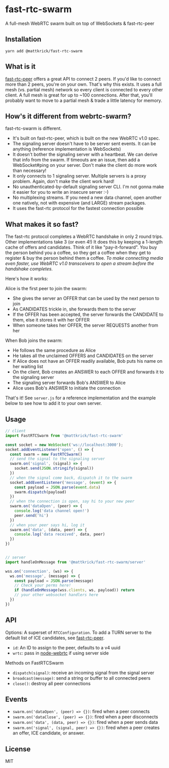 # fast-rtc-swarm

A full-mesh WebRTC swarm built on top of WebSockets & fast-rtc-peer

## Installation

`yarn add @mattkrick/fast-rtc-swarm`

## What is it

[fast-rtc-peer](https://github.com/mattkrick/fast-rtc-peer) offers a great API to connect 2 peers.
If you'd like to connect more than 2 peers, you're on your own.
That's why this exists.
It uses a full mesh (vs. partial mesh) network so every client is connected to every other client.
A full mesh is great for up to ~100 connections.
After that, you'll probably want to move to a partial mesh & trade a little latency for memory.

## How's it different from webrtc-swarm?

fast-rtc-swarm is different.
- It's built on fast-rtc-peer, which is built on the new WebRTC v1.0 spec.
- The signaling server doesn't have to be server sent events. It can be anything (reference implementation is WebSockets)
- It doesn't bother the signaling server with a heartbeat. We can derive that info from the swarm. 
If timeouts are an issue, then add a WebSocket#ping on your server. Don't make the client do more work than necessary!
- It only connects to 1 signaling server. Multiple servers is a proxy problem. Again, don't make the client work hard!
- No unauthenticated-by-default signaling server CLI. I'm not gonna make it easier for you to write an insecure server :-)
- No multiplexing streams. If you need a new data channel, open another one natively, not with expensive (and LARGE) stream packages.
- It uses the fast-rtc protocol for the fastest connection possible

## What makes it so fast?

The fast-rtc protocol completes a WebRTC handshake in only 2 round trips. 
Other implementations take 3 (or even 4!)
It does this by keeping a 1-length cache of offers and candidates.
Think of it like "pay-it-forward". 
You buy the person behind you a coffee, so they get a coffee when they get to register & buy the person behind them a coffee.
_To make connecting media even faster, use WebRTC v1.0 transceivers to open a stream before the handshake completes._

Here's how it works:

Alice is the first peer to join the swarm:
- She gives the server an OFFER that can be used by the next person to join
- As CANDIDATES trickle in, she forwards them to the server
- If the OFFER has been accepted, the server forwards the CANDIDATE to them, else it stores it with her OFFER
- When someone takes her OFFER, the server REQUESTS another from her

When Bob joins the swarm:
- He follows the same procedure as Alice
- He takes all the unclaimed OFFERS and CANDIDATES on the server
- If Alice does not have an OFFER readily available, Bob puts his name on her waiting list
- On the client, Bob creates an ANSWER to each OFFER and forwards it to the signaling server
- The signaling server forwards Bob's ANSWER to Alice
- Alice uses Bob's ANSWER to initiate the connection

That's it! See `server.js` for a reference implementation and the example below to see how to add it to your own server.

## Usage

```js
// client
import FastRTCSwarm from '@mattkrick/fast-rtc-swarm'

const socket = new WebSocket('ws://localhost:3000');
socket.addEventListener('open', () => {
  const swarm = new FastRTCSwarm()
  // send the signal to the signaling server
  swarm.on('signal', (signal) => {
    socket.send(JSON.stringify(signal))
  })
  // when the signal come back, dispatch it to the swarm
  socket.addEventListener('message', (event) => {
    const payload = JSON.parse(event.data)
    swarm.dispatch(payload)
  })
  // when the connection is open, say hi to your new peer
  swarm.on('dataOpen', (peer) => {
    console.log('data channel open!')
    peer.send('hi')
  })
  // when your peer says hi, log it
  swarm.on('data', (data, peer) => {
    console.log('data received', data, peer)
  })
})


// server
import handleOnMessage from '@mattkrick/fast-rtc-swarm/server'

wss.on('connection', (ws) => {
  ws.on('message', (message) => {
    const payload = JSON.parse(message)
    // Check your perms here!
    if (handleOnMessage(wss.clients, ws, payload)) return
    // your other websocket handlers here
  })
})
```

## API

Options: A superset of `RTCConfiguration`. 
To add a TURN server to the default list of ICE candidates, see [fast-rtc-peer](https://github.com/mattkrick/fast-rtc-peer). 
- `id`: An ID to assign to the peer, defaults to a v4 uuid
- `wrtc`: pass in [node-webrtc](https://github.com/js-platform/node-webrtc) if using server side

Methods on FastRTCSwarm
- `dispatch(signal)`: receive an incoming signal from the signal server
- `broadcast(message)`: send a string or buffer to all connected peers
- `close()`: destroy all peer connections

## Events

- `swarm.on('dataOpen', (peer) => {})`: fired when a peer connects
- `swarm.on('dataClose', (peer) => {})`: fired when a peer disconnects
- `swarm.on('data', (data, peer) => {})`: fired when a peer sends data
- `swarm.on('signal', (signal, peer) => {})`: fired when a peer creates an offer, ICE candidate, or answer. 

## License

MIT

